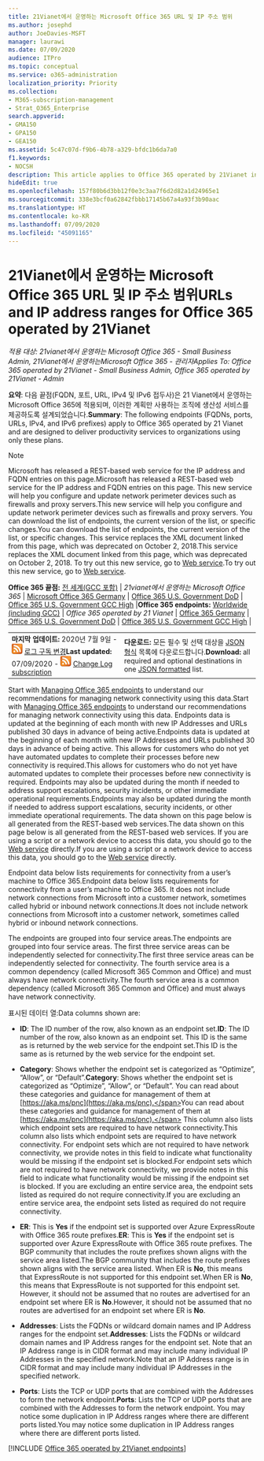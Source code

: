 ```yaml
---
title: 21Vianet에서 운영하는 Microsoft Office 365 URL 및 IP 주소 범위
ms.author: josephd
author: JoeDavies-MSFT
manager: laurawi
ms.date: 07/09/2020
audience: ITPro
ms.topic: conceptual
ms.service: o365-administration
localization_priority: Priority
ms.collection:
- M365-subscription-management
- Strat_O365_Enterprise
search.appverid:
- GMA150
- GPA150
- GEA150
ms.assetid: 5c47c07d-f9b6-4b78-a329-bfdc1b6da7a0
f1.keywords:
- NOCSH
description: This article applies to Office 365 operated by 21Vianet in China. This article lists the URLs and IP address ranges used by Office 365 operated by 21Vianet.
hideEdit: true
ms.openlocfilehash: 157f80b6d3bb12f0e3c3aa7f6d2d82a1d24965e1
ms.sourcegitcommit: 338e3bcf0a62842fbbb17145b67a4a93f3b90aac
ms.translationtype: HT
ms.contentlocale: ko-KR
ms.lasthandoff: 07/09/2020
ms.locfileid: "45091165"
---
```

# <a name="urls-and-ip-address-ranges-for-office-365-operated-by-21vianet"></a><span data-ttu-id="b57f5-104">21Vianet에서 운영하는 Microsoft Office 365 URL 및 IP 주소 범위</span><span class="sxs-lookup"><span data-stu-id="b57f5-104">URLs and IP address ranges for Office 365 operated by 21Vianet</span></span>

 <span data-ttu-id="b57f5-105">*적용 대상: 21vianet에서 운영하는 Microsoft Office 365 - Small Business Admin, 21Vianet에서 운영하는Microsoft Office 365 - 관리자*</span><span class="sxs-lookup"><span data-stu-id="b57f5-105">*Applies To: Office 365 operated by 21Vianet - Small Business Admin, Office 365 operated by 21Vianet - Admin*</span></span>

<span data-ttu-id="b57f5-106">**요약**: 다음 끝점(FQDN, 포트, URL, IPv4 및 IPv6 접두사)은 21 Vianet에서 운영하는 Microsoft Office 365에 적용되며, 이러한 계획만 사용하는 조직에 생산성 서비스를 제공하도록 설계되었습니다.</span><span class="sxs-lookup"><span data-stu-id="b57f5-106">**Summary**: The following endpoints (FQDNs, ports, URLs, IPv4, and IPv6 prefixes) apply to Office 365 operated by 21 Vianet and are designed to deliver productivity services to organizations using only these plans.</span></span>
  
> [!NOTE]
> <span data-ttu-id="b57f5-107">Microsoft has released a REST-based web service for the IP address and FQDN entries on this page.</span><span class="sxs-lookup"><span data-stu-id="b57f5-107">Microsoft has released a REST-based web service for the IP address and FQDN entries on this page.</span></span> <span data-ttu-id="b57f5-108">This new service will help you configure and update network perimeter devices such as firewalls and proxy servers.</span><span class="sxs-lookup"><span data-stu-id="b57f5-108">This new service will help you configure and update network perimeter devices such as firewalls and proxy servers.</span></span> <span data-ttu-id="b57f5-109">You can download the list of endpoints, the current version of the list, or specific changes.</span><span class="sxs-lookup"><span data-stu-id="b57f5-109">You can download the list of endpoints, the current version of the list, or specific changes.</span></span> <span data-ttu-id="b57f5-110">This service replaces the XML document linked from this page, which was deprecated on October 2, 2018.</span><span class="sxs-lookup"><span data-stu-id="b57f5-110">This service replaces the XML document linked from this page, which was deprecated on October 2, 2018.</span></span> <span data-ttu-id="b57f5-111">To try out this new service, go to [Web service](office-365-ip-web-service.md).</span><span class="sxs-lookup"><span data-stu-id="b57f5-111">To try out this new service, go to [Web service](office-365-ip-web-service.md).</span></span>
  
 <span data-ttu-id="b57f5-112">**Office 365 끝점:** [전 세계(GCC 포함)](urls-and-ip-address-ranges.md)  | *21vianet에서 운영하는 Microsoft Office 365* | [Microsoft Office 365 Germany](office-365-germany-endpoints.md)  |  [Office 365 U.S. Government DoD](office-365-u-s-government-dod-endpoints.md) | [Office 365 U.S. Government GCC High](office-365-u-s-government-gcc-high-endpoints.md) |</span><span class="sxs-lookup"><span data-stu-id="b57f5-112">**Office 365 endpoints:** [Worldwide (including GCC)](urls-and-ip-address-ranges.md)  | *Office 365 operated by 21 Vianet* | [Office 365 Germany](office-365-germany-endpoints.md) | [Office 365 U.S. Government DoD](office-365-u-s-government-dod-endpoints.md) | [Office 365 U.S. Government GCC High](office-365-u-s-government-gcc-high-endpoints.md) |</span></span>
  
|||
|:-----|:-----|
|<span data-ttu-id="b57f5-113">**마지막 업데이트:** 2020년 7월 9일 - ![RSS](media/5dc6bb29-25db-4f44-9580-77c735492c4b.png) [로그 구독 변경](https://endpoints.office.com/version/China?allversions=true&format=rss&clientrequestid=b10c5ed1-bad1-445f-b386-b919946339a7)</span><span class="sxs-lookup"><span data-stu-id="b57f5-113">**Last updated:** 07/09/2020 - ![RSS](media/5dc6bb29-25db-4f44-9580-77c735492c4b.png) [Change Log subscription](https://endpoints.office.com/version/China?allversions=true&format=rss&clientrequestid=b10c5ed1-bad1-445f-b386-b919946339a7)</span></span>|<span data-ttu-id="b57f5-114">**다운로드:** 모든 필수 및 선택 대상을 [JSON 형식](https://endpoints.office.com/endpoints/China?clientrequestid=b10c5ed1-bad1-445f-b386-b919946339a7) 목록에 다운로드합니다.</span><span class="sxs-lookup"><span data-stu-id="b57f5-114">**Download:** all required and optional destinations in one [JSON formatted](https://endpoints.office.com/endpoints/China?clientrequestid=b10c5ed1-bad1-445f-b386-b919946339a7) list.</span></span>  <br/> |

<span data-ttu-id="b57f5-115">Start with [Managing Office 365 endpoints](managing-office-365-endpoints.md) to understand our recommendations for managing network connectivity using this data.</span><span class="sxs-lookup"><span data-stu-id="b57f5-115">Start with [Managing Office 365 endpoints](managing-office-365-endpoints.md) to understand our recommendations for managing network connectivity using this data.</span></span> <span data-ttu-id="b57f5-116">Endpoints data is updated at the beginning of each month with new IP Addresses and URLs published 30 days in advance of being active.</span><span class="sxs-lookup"><span data-stu-id="b57f5-116">Endpoints data is updated at the beginning of each month with new IP Addresses and URLs published 30 days in advance of being active.</span></span> <span data-ttu-id="b57f5-117">This allows for customers who do not yet have automated updates to complete their processes before new connectivity is required.</span><span class="sxs-lookup"><span data-stu-id="b57f5-117">This allows for customers who do not yet have automated updates to complete their processes before new connectivity is required.</span></span> <span data-ttu-id="b57f5-118">Endpoints may also be updated during the month if needed to address support escalations, security incidents, or other immediate operational requirements.</span><span class="sxs-lookup"><span data-stu-id="b57f5-118">Endpoints may also be updated during the month if needed to address support escalations, security incidents, or other immediate operational requirements.</span></span> <span data-ttu-id="b57f5-119">The data shown on this page below is all generated from the REST-based web services.</span><span class="sxs-lookup"><span data-stu-id="b57f5-119">The data shown on this page below is all generated from the REST-based web services.</span></span> <span data-ttu-id="b57f5-120">If you are using a script or a network device to access this data, you should go to the [Web service](office-365-ip-web-service.md) directly.</span><span class="sxs-lookup"><span data-stu-id="b57f5-120">If you are using a script or a network device to access this data, you should go to the [Web service](office-365-ip-web-service.md) directly.</span></span>

<span data-ttu-id="b57f5-121">Endpoint data below lists requirements for connectivity from a user’s machine to Office 365.</span><span class="sxs-lookup"><span data-stu-id="b57f5-121">Endpoint data below lists requirements for connectivity from a user’s machine to Office 365.</span></span> <span data-ttu-id="b57f5-122">It does not include network connections from Microsoft into a customer network, sometimes called hybrid or inbound network connections.</span><span class="sxs-lookup"><span data-stu-id="b57f5-122">It does not include network connections from Microsoft into a customer network, sometimes called hybrid or inbound network connections.</span></span>

<span data-ttu-id="b57f5-123">The endpoints are grouped into four service areas.</span><span class="sxs-lookup"><span data-stu-id="b57f5-123">The endpoints are grouped into four service areas.</span></span> <span data-ttu-id="b57f5-124">The first three service areas can be independently selected for connectivity.</span><span class="sxs-lookup"><span data-stu-id="b57f5-124">The first three service areas can be independently selected for connectivity.</span></span> <span data-ttu-id="b57f5-125">The fourth service area is a common dependency (called Microsoft 365 Common and Office) and must always have network connectivity.</span><span class="sxs-lookup"><span data-stu-id="b57f5-125">The fourth service area is a common dependency (called Microsoft 365 Common and Office) and must always have network connectivity.</span></span>

<span data-ttu-id="b57f5-126">표시된 데이터 열:</span><span class="sxs-lookup"><span data-stu-id="b57f5-126">Data columns shown are:</span></span>

- <span data-ttu-id="b57f5-127">**ID**: The ID number of the row, also known as an endpoint set.</span><span class="sxs-lookup"><span data-stu-id="b57f5-127">**ID**: The ID number of the row, also known as an endpoint set.</span></span> <span data-ttu-id="b57f5-128">This ID is the same as is returned by the web service for the endpoint set.</span><span class="sxs-lookup"><span data-stu-id="b57f5-128">This ID is the same as is returned by the web service for the endpoint set.</span></span>

- <span data-ttu-id="b57f5-129">**Category**: Shows whether the endpoint set is categorized as “Optimize”, “Allow”, or “Default”.</span><span class="sxs-lookup"><span data-stu-id="b57f5-129">**Category**: Shows whether the endpoint set is categorized as “Optimize”, “Allow”, or “Default”.</span></span> <span data-ttu-id="b57f5-130">You can read about these categories and guidance for management of them at [https://aka.ms/pnc](https://aka.ms/pnc).</span><span class="sxs-lookup"><span data-stu-id="b57f5-130">You can read about these categories and guidance for management of them at [https://aka.ms/pnc](https://aka.ms/pnc).</span></span> <span data-ttu-id="b57f5-131">This column also lists which endpoint sets are required to have network connectivity.</span><span class="sxs-lookup"><span data-stu-id="b57f5-131">This column also lists which endpoint sets are required to have network connectivity.</span></span> <span data-ttu-id="b57f5-132">For endpoint sets which are not required to have network connectivity, we provide notes in this field to indicate what functionality would be missing if the endpoint set is blocked.</span><span class="sxs-lookup"><span data-stu-id="b57f5-132">For endpoint sets which are not required to have network connectivity, we provide notes in this field to indicate what functionality would be missing if the endpoint set is blocked.</span></span> <span data-ttu-id="b57f5-133">If you are excluding an entire service area, the endpoint sets listed as required do not require connectivity.</span><span class="sxs-lookup"><span data-stu-id="b57f5-133">If you are excluding an entire service area, the endpoint sets listed as required do not require connectivity.</span></span>

- <span data-ttu-id="b57f5-134">**ER**: This is **Yes** if the endpoint set is supported over Azure ExpressRoute with Office 365 route prefixes.</span><span class="sxs-lookup"><span data-stu-id="b57f5-134">**ER**: This is **Yes** if the endpoint set is supported over Azure ExpressRoute with Office 365 route prefixes.</span></span> <span data-ttu-id="b57f5-135">The BGP community that includes the route prefixes shown aligns with the service area listed.</span><span class="sxs-lookup"><span data-stu-id="b57f5-135">The BGP community that includes the route prefixes shown aligns with the service area listed.</span></span> <span data-ttu-id="b57f5-136">When ER is **No**, this means that ExpressRoute is not supported for this endpoint set.</span><span class="sxs-lookup"><span data-stu-id="b57f5-136">When ER is **No**, this means that ExpressRoute is not supported for this endpoint set.</span></span> <span data-ttu-id="b57f5-137">However, it should not be assumed that no routes are advertised for an endpoint set where ER is **No**.</span><span class="sxs-lookup"><span data-stu-id="b57f5-137">However, it should not be assumed that no routes are advertised for an endpoint set where ER is **No**.</span></span>

- <span data-ttu-id="b57f5-138">**Addresses**: Lists the FQDNs or wildcard domain names and IP Address ranges for the endpoint set.</span><span class="sxs-lookup"><span data-stu-id="b57f5-138">**Addresses**: Lists the FQDNs or wildcard domain names and IP Address ranges for the endpoint set.</span></span> <span data-ttu-id="b57f5-139">Note that an IP Address range is in CIDR format and may include many individual IP Addresses in the specified network.</span><span class="sxs-lookup"><span data-stu-id="b57f5-139">Note that an IP Address range is in CIDR format and may include many individual IP Addresses in the specified network.</span></span>
 
- <span data-ttu-id="b57f5-140">**Ports**: Lists the TCP or UDP ports that are combined with the Addresses to form the network endpoint.</span><span class="sxs-lookup"><span data-stu-id="b57f5-140">**Ports**: Lists the TCP or UDP ports that are combined with the Addresses to form the network endpoint.</span></span> <span data-ttu-id="b57f5-141">You may notice some duplication in IP Address ranges where there are different ports listed.</span><span class="sxs-lookup"><span data-stu-id="b57f5-141">You may notice some duplication in IP Address ranges where there are different ports listed.</span></span>

[!INCLUDE [Office 365 operated by 21Vianet endpoints](./includes/office-365-operated-by-21vianet-endpoints.md)]


